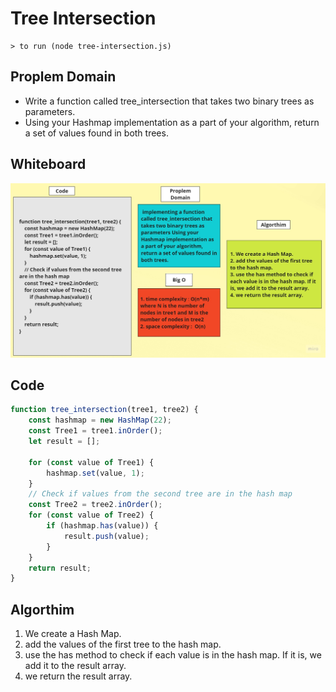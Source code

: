 # Tree Intersection
	> to run (node tree-intersection.js)

## Proplem Domain

- Write a function called tree_intersection that takes two binary trees as parameters.
- Using your Hashmap implementation as a part of your algorithm, return a set of values found in both trees.

	
## Whiteboard

![Whiteboard](./challenge32.jpg)
	


## Code 

```javascript
function tree_intersection(tree1, tree2) {
	const hashmap = new HashMap(22);
	const Tree1 = tree1.inOrder();
	let result = [];

	for (const value of Tree1) {
		hashmap.set(value, 1);
	}
	// Check if values from the second tree are in the hash map
	const Tree2 = tree2.inOrder();
	for (const value of Tree2) {
		if (hashmap.has(value)) {
			result.push(value);			
		}
	}
	return result;
}
```
## Algorthim
1. We create a Hash Map.
2. add the values of the first tree to the hash map.
3. use the has method to check if each value is in the hash map. If it is, we add it to the result array.
4. we return the result array.

